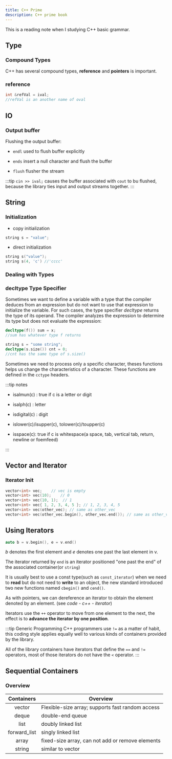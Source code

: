 ```yaml
---
title: C++ Prime
description: C++ prime book
---
```


This is a reading note when I studying C++ basic grammar.
<!-- more -->

## Type

### Compound Types

C++ has several compound types, **reference** and **pointers** is important.

### reference

```cpp
int &refVal = ival;
//refVal is an another name of oval
```

## IO

### Output buffer

Flushing the output buffer:

- `endl` used to flush buffer explicitly

- `ends` insert a null character and flush the buffer

- `flush` flusher the stream

:::tip
`cin >> ival;` causes the buffer associated with `cout` to bu flushed, because the library ties input and output streams together.
:::

## String

### Initialization

- copy initialization

```cpp
string s = "value";
```

- direct initialization

```cpp
string s("value");
string s(4, 'c') //'cccc'
```

### Dealing with Types

### decltype Type Specifier

Sometimes we want to define a variable with a type that the compiler deduces from an expression but do not want to use that expression to initialize the variable. For such cases, the type specifier *decltype* returns the type of its operand. The compiler analyzes the expression to determine its type but does not evaluate the expression:

```cpp
decltype(f()) sum = x;
//sum has whatever type f returns

string s = "some string";
decltype(s.size()) cnt = 0;
//cnt has the same type of s.size()
```

Sometimes we need to process only a specific character, theses functions helps us change the characteristics of a character. These functions are defined in the `cctype` headers.

:::tip notes

- isalmun(c) : true if c is a letter or digit

- isalph(c) : letter

- isdigital(c) : digit

- islower(c)/isupper(c), tolower(c)/toupper(c)

- isspace(c): true if c is whitespace(a space, tab, vertical tab, return, newline or foemfeed)

:::

## Vector and Iterator

### Iterator Init

```cpp
vector<int> vec;    // vec is empty
vector<int> vec(10);    // 0
vector<int> vec(10, 1);  // 1
vector<int> vec{ 1, 2, 3, 4, 5 }; // 1, 2, 3, 4, 5
vector<int> vec(other_vec); // same as other_vec
vector<int> vec(other_vec.begin(), other_vec.end()); // same as other_vec
```

## Using Iterators

```cpp
auto b = v.begin(), e = v.end()
```

*b* denotes the first element and *e* denotes one past the last element in v.

The iterator returned by `end` is an iterator positioned "one past the end" of the associated container(or `string`)

It is usually best to use a const type(such as `const_iterator`) when we need to **read** but do not need to **write** to an object, the new standard introduced two new functions named `cbegin()` and `cend()`.

As with pointers, we can dereference an iterator to obtain the element denoted by an element. (see *code - c++ - iterator*)

Iterators use the `++` operator to move from one element to the next, the effect is to **advance the iterator by one position**.

:::tip Generic Programming
C++ programmers use `!=` as a matter of habit, this coding style applies equally well to various kinds of containers provided by the library.

All of the library containers have iterators that define the `==` and `!=` operators, most of those iterators do not have the `<` operator.
:::

## Sequential Containers

### Overview

|  Containers  | Overview                                         |
| :----------: | ------------------------------------------------ |
|    vector    | Flexible-size array; supports fast random access |
|    deque     | double-end queue                                 |
|     list     | doubly linked list                               |
| forward_list | singly linked list                               |
|    array     | fixed-size array, can not add or remove elements |
|    string    | similar to vector                                |

